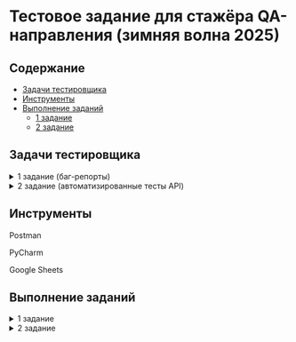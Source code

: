 # <a name="up" /> Тестовое задание для стажёра QA-направления (зимняя волна 2025)

## Содержание
- [Задачи тестировщика](#задачи-тестировщика)
- [Инструменты](#инструменты)
- [Выполнение заданий](#процесс-работы)
   - [1 задание](#1-задание)
   - [2 задание](#2-задание)

## Задачи тестировщика

<details>
<summary> 1 задание (баг-репорты) </summary> 

Перед вами скриншот страницы Авито с результатами поиска. Изучите его, перечислите все имеющиеся баги, и укажите их приоритет (high, medium, low).
![411355439-a8c18dc6-bd16-4ba0-b152-2762922d542c](https://github.com/user-attachments/assets/736f3b62-750d-4306-b861-c5c97a91dc35)


***

</details>

 <details>
<summary> 2 задание (автоматизированные тесты API) </summary> 

* Составьте тест-кейсы для проверки api этого микросервиса  
* Оформите решение в файле TESTCASES.md  
* Автоматизируйте написанные тест-кейсы    
* Можно выполнить на любом языке, фреймворке, драйвере (мы рекомендуем использовать связку python g pytest, но вы можете выбрать удобную вам)  
* В автоматизированных тест-кейсах нужно проверять результат  
* Запустите автоматизированные тесты  
* Все тесты должны быть пройдены  
* Напишите понятную и воспроизводимую инструкцию, оформите инструкцию в файле README.md  
* Если в результате тестирования найдены баги, то составьте баг-репорт в файле BUGS.md

## Требования к микросервису

Сервис содержит 4 ручки:

* Создать объявления  
* Получить объявления по его идентификатору  
* Получить все объявления по идентификатору продавца  
* Получить статистику по айтем id

Host - [https://qa-internship.avito.com](https://qa-internship.avito.com)

Postman коллекция: [тут](https://github.com/avito-tech/tech-internship/blob/main/Tech%20Internships/QA/QA-trainee-assignment-winter-2025/QA-internship.postman_collection%20(new).json)

## Краткое описание сервиса
  
Сервис умеет хранить данные по объявлениям, сохранять и получать все объявления по пользователю. Каждое созданное объявление имеет уникальный идентификатор, остальные поля могут быть неуникальными.
Будьте аккуратны с **sellerID —** постарайтесь создать уникальный id (в диапазоне 111111-999999) — возможны пересечения с другими пользователями.

***

</details>

## Инструменты
  
<p>Postman</p>
<p>PyCharm</p>
<p>Google Sheets</p>

## Выполнение заданий

<details>
<summary> 1 задание </summary> 
[Баг-репорты] (https://docs.google.com/spreadsheets/d/1l27hQEmmjjJNdXNN1KEcn4byS5mz-_Su0RbFY_98kCE/edit?gid=0#gid=0)

## BUG1
### Текст кнопки "Все категории" содержит ошибку в шапке сайта
### Приоритет
low
### Предусловия 
1. Открыть ссылку https://github.com/avito-tech/tech-internship/blob/main/Tech%20Internships/QA/QA-trainee-assignment-winter-2025/QA-trainee-assignment-winter-2025.md
2. Путь до файла с заданием tech-internship/Tech Internships/QA/QA-trainee-assignment-winter-2025
/QA-trainee-assignment-winter-2025.md
3. Открыть скриншот страницы Авито с результатами поиска.
### Шаги
1. Найти поисковую строку в шапке сайта
2. Найти кнопку "Все категории" слева от поисковой строки
### Ожидаемый результат
Текст кнопки "Все категории" написан без ошибок
### Фактический результат
Текст кнопки содержит ошибку "Все категори"

## BUG2
### Ошибка, требующая обновить страницу, в правом углу сайта при нажатии на кнопку "Показать ХХ объявлений"
### Приоритет
medium
### Предусловия 
1. Открыть ссылку https://github.com/avito-tech/tech-internship/blob/main/Tech%20Internships/QA/QA-trainee-assignment-winter-2025/QA-trainee-assignment-winter-2025.md
2. Путь до файла с заданием tech-internship/Tech Internships/QA/QA-trainee-assignment-winter-2025
/QA-trainee-assignment-winter-2025.md
3. Открыть скриншот страницы Авито с результатами поиска.
### Шаги
1. Выбрать категорию поиска - Главная-Хобби и отдых-Велосипеды-Горные
2. Выбрать бренд Author
3. Выбрать город Москва, район поиска - метро
4. Выставить фильтр поиска в выпадающем списке - ""Дороже""
5. Выставить переключатель ""Сначала из Москвы""
6. Стиль отображения объявлений ""Значки""
7. Нажать кнопку ""Показать ХХ объявлений""
### Ожидаемый результат
Объявления прогружены без ошибок
### Фактический результат
Возникает ошибка в правом верхнем углу, содержит текст "Попробуйте обновить страницу или загляните позже - мы обязательно всё починим." 

## BUG3
### Не работает фильтр "Дороже" при его выборе из выпадающего списка
### Приоритет
high
### Предусловия 
1. Открыть ссылку https://github.com/avito-tech/tech-internship/blob/main/Tech%20Internships/QA/QA-trainee-assignment-winter-2025/QA-trainee-assignment-winter-2025.md
2. Путь до файла с заданием tech-internship/Tech Internships/QA/QA-trainee-assignment-winter-2025
/QA-trainee-assignment-winter-2025.md
3. Открыть скриншот страницы Авито с результатами поиска.
4. Выбрать категорию поиска - Главная-Хобби и отдых-Велосипеды-Горные
5. Выбрать бренд Author
6. Выбрать город Москва, район поиска - метро
7. Выставить переключатель "Сначала из Москвы"
8. Стиль отображения объявлений "Значки"
### Шаги
1. Выставить фильтр поиска в выпадающем списке - "Дороже"
2. Нажать кнопку "Показать ХХ объявлений"
### Ожидаемый результат
Поиск объявлений выставлен по убыванию
### Фактический результат
Поиск объявлений выставлен рандомно

## BUG4
### Не совпадает количество объявлений на кнопке "Показать 9 объявлений" с количеством в названии выбранной категории "Горные велосипеды бренда Author в Москве 61"
### Приоритет
high
### Предусловия 
1. Открыть ссылку https://github.com/avito-tech/tech-internship/blob/main/Tech%20Internships/QA/QA-trainee-assignment-winter-2025/QA-trainee-assignment-winter-2025.md
2. Путь до файла с заданием tech-internship/Tech Internships/QA/QA-trainee-assignment-winter-2025
/QA-trainee-assignment-winter-2025.md
3. Открыть скриншот страницы Авито с результатами поиска.
4. Выбрать категорию поиска - Главная-Хобби и отдых-Велосипеды-Горные
5. Выбрать бренд Author
6. Выбрать город Москва, район поиска - метро
7. Выставить фильтр поиска в выпадающем списке - "Дороже"
8. Выставить переключатель "Сначала из Москвы"
9. Выставить цену до 90 000 тр
### Шаги
1. Нажать кнопку "Показать ХХ объявлений"

### Ожидаемый результат
Количество объявлений в названии выбранной категории совпадает с кнопкой "Показать ХХ" объявлений
### Фактический результат
Количество объявлений в названии выбранной категории "Горные велосипеды бренда Author в Москве 61" не совпадает с количеством на кнопке "Показать 9 объявлений"

## BUG5
### Поиск объявлений показывает другие бренды при выборе фильтра "Author
### Приоритет
medium
### Предусловия 
1. Открыть ссылку https://github.com/avito-tech/tech-internship/blob/main/Tech%20Internships/QA/QA-trainee-assignment-winter-2025/QA-trainee-assignment-winter-2025.md
2. Путь до файла с заданием tech-internship/Tech Internships/QA/QA-trainee-assignment-winter-2025
/QA-trainee-assignment-winter-2025.md
3. Открыть скриншот страницы Авито с результатами поиска.
### Шаги
1. Выбрать категорию поиска - Главная-Хобби и отдых-Велосипеды-Горные
2. Выбрать бренд Author
3. Выбрать город Москва, район поиска - метро
4. Выставить фильтр поиска в выпадающем списке - "Дороже"
5. Выставить переключатель "Сначала из Москвы"
6. Стиль отображения объявлений "Значки"
7. Нажать кнопку "Показать ХХ объявлений"
### Ожидаемый результат
На странице показаны все объявления горных велосипедов бренда Author в Москве
### Фактический результат
На странице показано объявление о продаже велосипеда бренда Atom 

## BUG6
### Переключатель отображается в количестве 100 страниц внизу сайта при условии поиска "Горные велосипеды бренда Author в Москве 61" и отображении количества объявлений 12
### Приоритет
medium
### Предусловия 
1. Открыть ссылку https://github.com/avito-tech/tech-internship/blob/main/Tech%20Internships/QA/QA-trainee-assignment-winter-2025/QA-trainee-assignment-winter-2025.md
2. Путь до файла с заданием tech-internship/Tech Internships/QA/QA-trainee-assignment-winter-2025
/QA-trainee-assignment-winter-2025.md
3. Открыть скриншот страницы Авито с результатами поиска.
4. Выбрать категорию поиска - Главная-Хобби и отдых-Велосипеды-Горные
5. Выбрать бренд Author
6. Выбрать город Москва, район поиска - метро
7. Выставить фильтр поиска в выпадающем списке - "Дороже"
8. Выставить переключатель "Сначала из Москвы"
9. Стиль отображения объявлений "Значки"
10. Нажать кнопку "Показать ХХ объявлений"
### Шаги
1. Найти внизу сайта переключатель страниц объявлений
### Ожидаемый результат
Переключатель показывает 6 страниц при условии поиска "Горные велосипеды бренда Author в Москве 61" и отображении количества объявлений 12
### Фактический результат
Переключатель показывает 100 страниц при условии поиска "Горные велосипеды бренда Author в Москве 61" и отображении количества объявлений 12

## BUG7
### Не отображается фильтр "Горные" в шапке выбранных категорий при условии поиска  Главная-Хобби и отдых-Велосипеды-Горные
### Приоритет
high
### Предусловия 
1. Открыть ссылку https://github.com/avito-tech/tech-internship/blob/main/Tech%20Internships/QA/QA-trainee-assignment-winter-2025/QA-trainee-assignment-winter-2025.md
2. Путь до файла с заданием tech-internship/Tech Internships/QA/QA-trainee-assignment-winter-2025
/QA-trainee-assignment-winter-2025.md
3. Открыть скриншот страницы Авито с результатами поиска.
### Шаги
1. Выбрать категорию поиска - Главная-Хобби и отдых-Велосипеды-Горные
### Ожидаемый результат
Все выбранные категории отображаются в шапке странице под поисковой строкой -  Главная-Хобби и отдых-Велосипеды-Горные
### Фактический результат
Отображаются категории без фильтра "Горные" - Главная-Хобби и отдых-Велосипеды

## BUG8
### Поиск объявлений показывает другие города при выборе фильтра "Сначала из Москвы" 
### Приоритет
medium
### Предусловия 
1. Открыть ссылку https://github.com/avito-tech/tech-internship/blob/main/Tech%20Internships/QA/QA-trainee-assignment-winter-2025/QA-trainee-assignment-winter-2025.md
2. Путь до файла с заданием tech-internship/Tech Internships/QA/QA-trainee-assignment-winter-2025
/QA-trainee-assignment-winter-2025.md
3. Открыть скриншот страницы Авито с результатами поиска.
### Шаги
1. Выбрать категорию поиска - Главная-Хобби и отдых-Велосипеды-Горные
2. Выбрать бренд Author
3. Выбрать город Москва, район поиска - метро
4. Выставить фильтр поиска в выпадающем списке - "Дороже"
5. Выставить переключатель "Сначала из Москвы"
6. Стиль отображения объявлений "Значки"
7. Нажать кнопку "Показать ХХ объявлений"
### Ожидаемый результат
На странице показаны все объявления горных велосипедов бренда Author в Москве
### Фактический результат
На странице показаны объявления горных велосипедов в Липецке

***

</details>

<details>
<summary> 2 задание </summary> 

Тест-кейсы [здесь](https://github.com/AlinkaQA/QA-trainee-assignment-winter-2025/blob/main/TESTCASES.md)

Код автотестов [здесь](https://github.com/AlinkaQA/QA-trainee-assignment-winter-2025/blob/main/tests/test_api.py)

Баг-репорты [здесь](https://github.com/AlinkaQA/QA-trainee-assignment-winter-2025/blob/main/BUGS.md)

Инструкция по запуску автотестов [здесь]()


https://github.com/user-attachments/assets/43ddb5ab-57a6-4d51-af8b-d80c1abb72df


***

</details>

